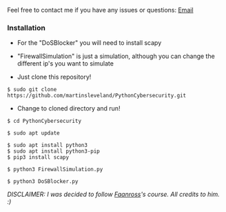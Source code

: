 Feel free to contact me if you have any issues or questions: [Email](mailto:slevelandmartin@gmail.com)

### Installation


- For the "DoSBlocker" you will need to install scapy

- "FirewallSimulation" is just a simulation, although you can change the different ip's you want to simulate




- Just clone this repository!
```
$ sudo git clone https://github.com/martinsleveland/PythonCybersecurity.git
```

- Change to cloned directory and run!
```
$ cd PythonCybersecurity
```
```
$ sudo apt update
```
```
$ sudo apt install python3
$ sudo apt install python3-pip
$ pip3 install scapy
```
```
$ python3 FirewallSimulation.py
```
```
$ python3 DoSBlocker.py
```


*DISCLAIMER:
I was decided to follow [Faanross](https://www.youtube.com/@faanross)'s course. All credits to him. :)*
